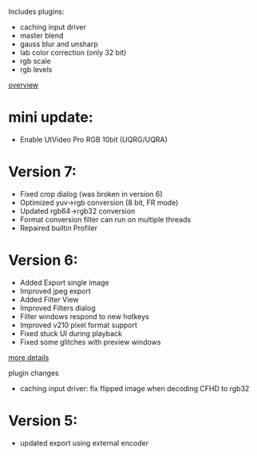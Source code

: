 Includes plugins:

*  caching input driver
*  master blend
*  gauss blur and unsharp
*  lab color correction (only 32 bit)
*  rgb scale
*  rgb levels

[overview](https://sourceforge.net/p/vdfiltermod/wiki/)

# mini update:

*  Enable UtVideo Pro RGB 10bit (UQRG/UQRA)

# Version 7:

*  Fixed crop dialog (was broken in version 6)
*  Optimized yuv->rgb conversion (8 bit, FR mode)
*  Updated rgb64->rgb32 conversion
*  Format conversion filter can run on multiple threads
*  Repaired builtin Profiler

# Version 6:

*  Added Export single image
*  Improved jpeg export
*  Added Filter View
*  Improved Filters dialog
*  Filter windows respond to new hotkeys
*  Improved v210 pixel format support
*  Fixed stuck UI during playback
*  Fixed some glitches with preview windows

[more details](https://sourceforge.net/p/vdfiltermod/wiki/changes6/)

plugin changes

* caching input driver: fix flipped image when decoding CFHD to rgb32

# Version 5:

*  updated export using external encoder

